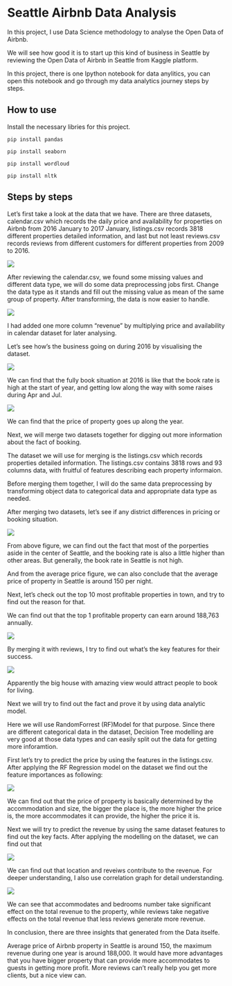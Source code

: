 # Seattle Airbnb Data Analysis

In this project, I use Data Science methodology to analyse the Open Data of Airbnb.

We will see how good it is to start up this kind of business in Seattle by reviewing the Open Data of Airbnb in Seattle from Kaggle platform. 

In this project, there is one Ipython notebook for data anylitics, you can open this notebook and go through my data analytics journey steps by steps.

## How to use

Install the necessary libries for this project.

`pip install pandas`

`pip install seaborn`

`pip install wordloud`

`pip install nltk`

## Steps by steps

Let’s first take a look at the data that we have. There are three datasets, calendar.csv which records the daily price and availability for properties on Airbnb from 2016 January to 2017 January, listings.csv records 3818 different properties detailed information, and last but not least reviews.csv records reviews from different customers for different properties from 2009 to 2016.

![](https://cdn-images-1.medium.com/max/1600/1*gD7ulBcmhEpTRG3OefEfiw.png)

After reviewing the calendar.csv, we found some missing values and different data type, we will do some data preprocessing jobs first. Change the data type as it stands and fill out the missing value as mean of the same group of property. After transforming, the data is now easier to handle.

![](https://cdn-images-1.medium.com/max/1600/1*-bmzDIx0nbXzY7tu4y_-FQ.png)

I had added one more column “revenue” by multiplying price and availability in calendar dataset for later analysing.

Let’s see how’s the business going on during 2016 by visualising the dataset.

![](https://cdn-images-1.medium.com/max/1600/1*piGbW9vM5ukZSxXh8yBkdw.png)

We can find that the fully book situation at 2016 is like that the book rate is high at the start of year, and getting low along the way with some raises during Apr and Jul.

![](https://cdn-images-1.medium.com/max/1600/1*4jPbMqWVcvBwZ6MQB65Ypg.png)

We can find that the price of property goes up along the year.

Next, we will merge two datasets together for digging out more information about the fact of booking.

The dataset we will use for merging is the listings.csv which records properties detailed information. The listings.csv contains 3818 rows and 93 columns data, with fruitful of features describing each property informaion.

Before merging them together, I will do the same data preprocessing by transforming object data to categorical data and appropriate data type as needed.

After merging two datasets, let’s see if any district differences in pricing or booking situation.

![](https://cdn-images-1.medium.com/max/1600/1*feR7p7j8nitejDU5QbrXWg.png)

From above figure, we can find out the fact that most of the porperties aside in the center of Seattle, and the booking rate is also a little higher than other areas. But generally, the book rate in Seattle is not high.

And from the average price figure, we can also conclude that the average price of property in Seattle is around 150 per night.

Next, let’s check out the top 10 most profitable properties in town, and try to find out the reason for that.

We can find out that the top 1 profitable property can earn around 188,763 annually.

![](https://cdn-images-1.medium.com/max/1600/1*LBahKFOc-7_5juolRmt2vA.png)

By merging it with reviews, I try to find out what’s the key features for their success.

![](https://cdn-images-1.medium.com/max/1600/1*zI3vUc_Cphbb0lB1rXJBYw.png)

Apparently the big house with amazing view would attract people to book for living.

Next we will try to find out the fact and prove it by using data analytic model.

Here we will use RandomForrest (RF)Model for that purpose. Since there are different categorical data in the dataset, Decision Tree modelling are very good at those data types and can easily split out the data for getting more inforamtion.

First let’s try to predict the price by using the features in the listings.csv. After applying the RF Regression model on the dataset we find out the feature importances as following:

![](https://cdn-images-1.medium.com/max/1600/1*qKDYhv9NThJikBET6RQgww.png)

We can find out that the price of property is basically determined by the accommodation and size, the bigger the place is, the more higher the price is, the more accommodates it can provide, the higher the price it is.

Next we will try to predict the revenue by using the same dataset features to find out the key facts. After applying the modelling on the dataset, we can find out that

![](https://cdn-images-1.medium.com/max/1600/1*LSb-GUxC_G1aCgd9Dy0BFw.png)

We can find out that location and reveiws contribute to the revenue. For deeper understanding, I also use correlation graph for detail understanding.

![](https://cdn-images-1.medium.com/max/1600/1*d-WD0pRgRzYGCrygctDbQA.png)

We can see that accommodates and bedrooms number take significant effect on the total revenue to the property, while reviews take negative effects on the total revenue that less reviews generate more revenue.

In conclusion, there are three insights that generated from the Data itselfe.

Average price of Airbnb property in Seattle is around 150, the maximum revenue during one year is around 188,000.
It would have more advantages that you have bigger property that can provide more accommodates to guests in getting more profit.
More reviews can’t really help you get more clients, but a nice view can.

